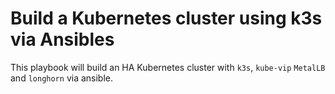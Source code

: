 # Build a Kubernetes cluster using k3s via Ansibles

This playbook will build an HA Kubernetes cluster with `k3s`, `kube-vip` `MetalLB` and `longhorn` via ansible.
